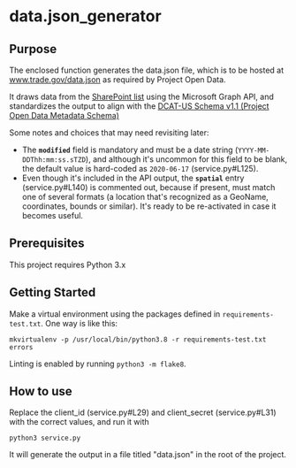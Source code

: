 # data.json_generator

## Purpose
The enclosed function generates the data.json file, which is to be hosted at www.trade.gov/data.json as required by Project Open Data.

It draws data from the [SharePoint list](https://itaisinternationaltrade.sharepoint.com/sites/DataPractitionersCommunityofPractice/Lists/Enterprise%20Data%20Inventory/AllItems.aspx) using the Microsoft Graph API, and standardizes the output to align with the [DCAT-US Schema v1.1 (Project Open Data Metadata Schema)](https://resources.data.gov/resources/dcat-us/)

Some notes and choices that may need revisiting later:
- The **`modified`** field is mandatory and must be a date string (`YYYY-MM-DDThh:mm:ss.sTZD`), and although it's uncommon for this field to be blank, the default value is hard-coded as `2020-06-17` (service.py#L125).
- Even though it's included in the API output, the **`spatial`** entry (service.py#L140) is commented out, because if present, must match one of several formats (a location that's recognized as a GeoName, coordinates, bounds or similar). It's ready to be re-activated in case it becomes useful.

## Prerequisites
This project requires Python 3.x

## Getting Started
Make a virtual environment using the packages defined in `requirements-test.txt`. One way is like this:  
```
mkvirtualenv -p /usr/local/bin/python3.8 -r requirements-test.txt errors
```

Linting is enabled by running `python3 -m flake8`.

## How to use
Replace the client_id (service.py#L29) and client_secret (service.py#L31) with the correct values, and run it with
```
python3 service.py
```
It will generate the output in a file titled "data.json" in the root of the project.
